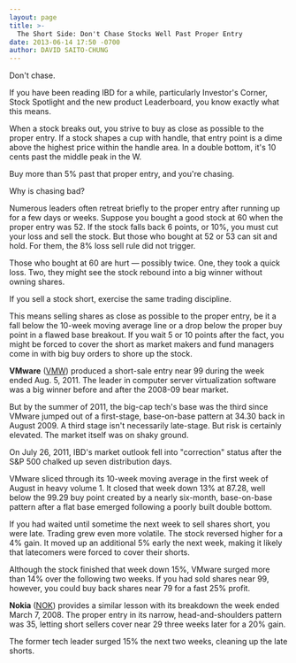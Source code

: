 ```yaml
---
layout: page
title: >-
  The Short Side: Don't Chase Stocks Well Past Proper Entry
date: 2013-06-14 17:50 -0700
author: DAVID SAITO-CHUNG
---
```





Don't chase.


If you have been reading IBD for a while, particularly Investor's Corner, Stock Spotlight and the new product Leaderboard, you know exactly what this means.


When a stock breaks out, you strive to buy as close as possible to the proper entry. If a stock shapes a cup with handle, that entry point is a dime above the highest price within the handle area. In a double bottom, it's 10 cents past the middle peak in the W.


Buy more than 5% past that proper entry, and you're chasing.


Why is chasing bad?


Numerous leaders often retreat briefly to the proper entry after running up for a few days or weeks. Suppose you bought a good stock at 60 when the proper entry was 52. If the stock falls back 6 points, or 10%, you must cut your loss and sell the stock. But those who bought at 52 or 53 can sit and hold. For them, the 8% loss sell rule did not trigger.


Those who bought at 60 are hurt — possibly twice. One, they took a quick loss. Two, they might see the stock rebound into a big winner without owning shares.


If you sell a stock short, exercise the same trading discipline.


This means selling shares as close as possible to the proper entry, be it a fall below the 10-week moving average line or a drop below the proper buy point in a flawed base breakout. If you wait 5 or 10 points after the fact, you might be forced to cover the short as market makers and fund managers come in with big buy orders to shore up the stock.


**VMware** ([VMW](https://research.investors.com/quote.aspx?symbol=VMW)) produced a short-sale entry near 99 during the week ended Aug. 5, 2011. The leader in computer server virtualization software was a big winner before and after the 2008-09 bear market.


But by the summer of 2011, the big-cap tech's base was the third since VMware jumped out of a first-stage, base-on-base pattern at 34.30 back in August 2009. A third stage isn't necessarily late-stage. But risk is certainly elevated. The market itself was on shaky ground.


On July 26, 2011, IBD's market outlook fell into "correction" status after the S&P 500 chalked up seven distribution days.


VMware sliced through its 10-week moving average in the first week of August in heavy volume 1. It closed that week down 13% at 87.28, well below the 99.29 buy point created by a nearly six-month, base-on-base pattern after a flat base emerged following a poorly built double bottom.


If you had waited until sometime the next week to sell shares short, you were late. Trading grew even more volatile. The stock reversed higher for a 4% gain. It moved up an additional 5% early the next week, making it likely that latecomers were forced to cover their shorts.


Although the stock finished that week down 15%, VMware surged more than 14% over the following two weeks. If you had sold shares near 99, however, you could buy back shares near 79 for a fast 25% profit.


**Nokia** ([NOK](https://research.investors.com/quote.aspx?symbol=NOK)) provides a similar lesson with its breakdown the week ended March 7, 2008. The proper entry in its narrow, head-and-shoulders pattern was 35, letting short sellers cover near 29 three weeks later for a 20% gain.


The former tech leader surged 15% the next two weeks, cleaning up the late shorts.




